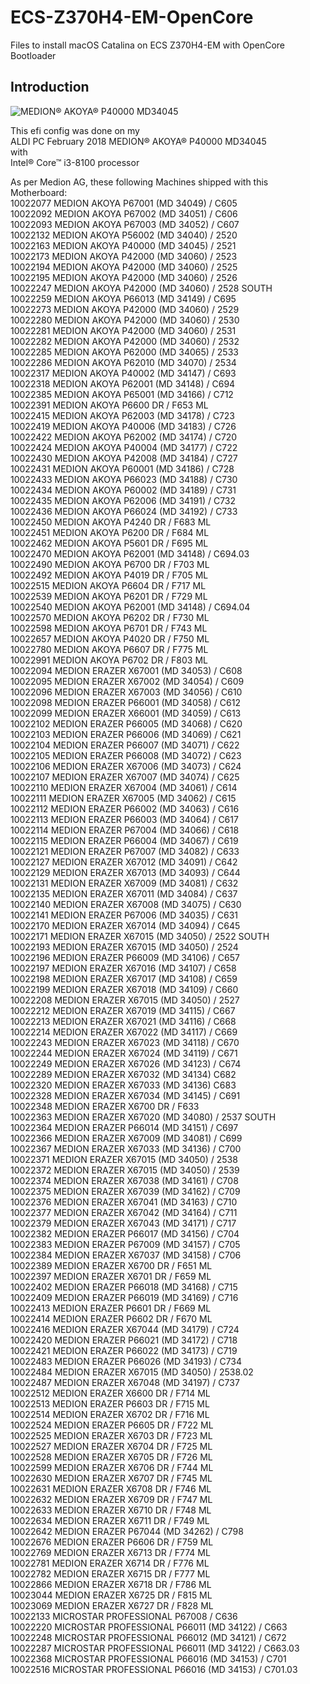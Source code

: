 # ECS-Z370H4-EM-OpenCore

Files to install macOS Catalina on ECS Z370H4-EM with OpenCore Bootloader

## Introduction

![MEDION® AKOYA® P40000 MD34045](https://aldi.medion.com/md34045/au/_img/teaser5.jpg)

This efi config was done on my<br>
ALDI PC February 2018 MEDION® AKOYA® P40000 MD34045<br>
with<br>
Intel® Core™ i3-8100 processor<br>
  


As per Medion AG, these following Machines shipped with this Motherboard:<br>
10022077 MEDION AKOYA P67001 (MD 34049) / C605<br>
10022092 MEDION AKOYA P67002 (MD 34051) / C606<br>
10022093 MEDION AKOYA P67003 (MD 34052) / C607<br>
10022132 MEDION AKOYA P56002 (MD 34040) / 2520<br>
10022163 MEDION AKOYA P40000 (MD 34045) / 2521<br>
10022173 MEDION AKOYA P42000 (MD 34060) / 2523<br>
10022194 MEDION AKOYA P42000 (MD 34060) / 2525<br>
10022195 MEDION AKOYA P42000 (MD 34060) / 2526<br>
10022247 MEDION AKOYA P42000 (MD 34060) / 2528 SOUTH<br>
10022259 MEDION AKOYA P66013 (MD 34149) / C695<br>
10022273 MEDION AKOYA P42000 (MD 34060) / 2529<br>
10022280 MEDION AKOYA P42000 (MD 34060) / 2530<br>
10022281 MEDION AKOYA P42000 (MD 34060) / 2531<br>
10022282 MEDION AKOYA P42000 (MD 34060) / 2532<br>
10022285 MEDION AKOYA P62000 (MD 34065) / 2533<br>
10022286 MEDION AKOYA P62010 (MD 34070) / 2534<br>
10022317 MEDION AKOYA P40002 (MD 34147) / C693<br>
10022318 MEDION AKOYA P62001 (MD 34148) / C694<br>
10022385 MEDION AKOYA P65001 (MD 34166) / C712<br>
10022391 MEDION AKOYA P6600 DR / F653 ML<br>
10022415 MEDION AKOYA P62003 (MD 34178) / C723<br>
10022419 MEDION AKOYA P40006 (MD 34183) / C726<br>
10022422 MEDION AKOYA P62002 (MD 34174) / C720<br>
10022424 MEDION AKOYA P40004 (MD 34177) / C722<br>
10022430 MEDION AKOYA P42008 (MD 34184) / C727<br>
10022431 MEDION AKOYA P60001 (MD 34186) / C728<br>
10022433 MEDION AKOYA P66023 (MD 34188) / C730<br>
10022434 MEDION AKOYA P60002 (MD 34189) / C731<br>
10022435 MEDION AKOYA P62006 (MD 34191) / C732<br>
10022436 MEDION AKOYA P66024 (MD 34192) / C733<br>
10022450 MEDION AKOYA P4240 DR / F683 ML<br>
10022451 MEDION AKOYA P6200 DR / F684 ML<br>
10022462 MEDION AKOYA P5601 DR / F695 ML<br>
10022470 MEDION AKOYA P62001 (MD 34148) / C694.03<br>
10022490 MEDION AKOYA P6700 DR / F703 ML<br>
10022492 MEDION AKOYA P4019 DR / F705 ML<br>
10022515 MEDION AKOYA P6604 DR / F717 ML<br>
10022539 MEDION AKOYA P6201 DR / F729 ML<br>
10022540 MEDION AKOYA P62001 (MD 34148) / C694.04<br>
10022570 MEDION AKOYA P6202 DR / F730 ML<br>
10022598 MEDION AKOYA P6701 DR / F743 ML<br>
10022657 MEDION AKOYA P4020 DR / F750 ML<br>
10022780 MEDION AKOYA P6607 DR / F775 ML<br>
10022991 MEDION AKOYA P6702 DR / F803 ML<br>
10022094 MEDION ERAZER X67001 (MD 34053) / C608<br>
10022095 MEDION ERAZER X67002 (MD 34054) / C609<br>
10022096 MEDION ERAZER X67003 (MD 34056) / C610<br>
10022098 MEDION ERAZER P66001 (MD 34058) / C612<br>
10022099 MEDION ERAZER X66001 (MD 34059) / C613<br>
10022102 MEDION ERAZER P66005 (MD 34068) / C620<br>
10022103 MEDION ERAZER P66006 (MD 34069) / C621<br>
10022104 MEDION ERAZER P66007 (MD 34071) / C622<br>
10022105 MEDION ERAZER P66008 (MD 34072) / C623<br>
10022106 MEDION ERAZER X67006 (MD 34073) / C624<br>
10022107 MEDION ERAZER X67007 (MD 34074) / C625<br>
10022110 MEDION ERAZER X67004 (MD 34061) / C614<br>
10022111 MEDION ERAZER X67005 (MD 34062) / C615<br>
10022112 MEDION ERAZER P66002 (MD 34063) / C616<br>
10022113 MEDION ERAZER P66003 (MD 34064) / C617<br>
10022114 MEDION ERAZER P67004 (MD 34066) / C618<br>
10022115 MEDION ERAZER P66004 (MD 34067) / C619<br>
10022121 MEDION ERAZER P67007 (MD 34082) / C633<br>
10022127 MEDION ERAZER X67012 (MD 34091) / C642<br>
10022129 MEDION ERAZER X67013 (MD 34093) / C644<br>
10022131 MEDION ERAZER X67009 (MD 34081) / C632<br>
10022135 MEDION ERAZER X67011 (MD 34084) / C637<br>
10022140 MEDION ERAZER X67008 (MD 34075) / C630<br>
10022141 MEDION ERAZER P67006 (MD 34035) / C631<br>
10022170 MEDION ERAZER X67014 (MD 34094) / C645<br>
10022171 MEDION ERAZER X67015 (MD 34050) / 2522 SOUTH<br>
10022193 MEDION ERAZER X67015 (MD 34050) / 2524<br>
10022196 MEDION ERAZER P66009 (MD 34106) / C657<br>
10022197 MEDION ERAZER X67016 (MD 34107) / C658<br>
10022198 MEDION ERAZER X67017 (MD 34108) / C659<br>
10022199 MEDION ERAZER X67018 (MD 34109) / C660<br>
10022208 MEDION ERAZER X67015 (MD 34050) / 2527<br>
10022212 MEDION ERAZER X67019 (MD 34115) / C667<br>
10022213 MEDION ERAZER X67021 (MD 34116) / C668<br>
10022214 MEDION ERAZER X67022 (MD 34117) / C669<br>
10022243 MEDION ERAZER X67023 (MD 34118) / C670<br>
10022244 MEDION ERAZER X67024 (MD 34119) / C671<br>
10022249 MEDION ERAZER X67026 (MD 34123) / C674<br>
10022289 MEDION ERAZER X67032 (MD 34134) C682<br>
10022320 MEDION ERAZER X67033 (MD 34136) C683<br>
10022328 MEDION ERAZER X67034 (MD 34145) / C691<br>
10022348 MEDION ERAZER X6700 DR / F633<br>
10022363 MEDION ERAZER X67020 (MD 34080) / 2537 SOUTH<br>
10022364 MEDION ERAZER P66014 (MD 34151) / C697<br>
10022366 MEDION ERAZER X67009 (MD 34081) / C699<br>
10022367 MEDION ERAZER X67033 (MD 34136) / C700<br>
10022371 MEDION ERAZER X67015 (MD 34050) / 2538<br>
10022372 MEDION ERAZER X67015 (MD 34050) / 2539<br>
10022374 MEDION ERAZER X67038 (MD 34161) / C708<br>
10022375 MEDION ERAZER X67039 (MD 34162) / C709<br>
10022376 MEDION ERAZER X67041 (MD 34163) / C710<br>
10022377 MEDION ERAZER X67042 (MD 34164) / C711<br>
10022379 MEDION ERAZER X67043 (MD 34171) / C717<br>
10022382 MEDION ERAZER P66017 (MD 34156) / C704<br>
10022383 MEDION ERAZER P67009 (MD 34157) / C705<br>
10022384 MEDION ERAZER X67037 (MD 34158) / C706<br>
10022389 MEDION ERAZER X6700 DR / F651 ML<br>
10022397 MEDION ERAZER X6701 DR / F659 ML<br>
10022402 MEDION ERAZER P66018 (MD 34168) / C715<br>
10022409 MEDION ERAZER P66019 (MD 34169) / C716<br>
10022413 MEDION ERAZER P6601 DR / F669 ML<br>
10022414 MEDION ERAZER P6602 DR / F670 ML<br>
10022416 MEDION ERAZER X67044 (MD 34179) / C724<br>
10022420 MEDION ERAZER P66021 (MD 34172) / C718<br>
10022421 MEDION ERAZER P66022 (MD 34173) / C719<br>
10022483 MEDION ERAZER P66026 (MD 34193) / C734<br>
10022484 MEDION ERAZER X67015 (MD 34050) / 2538.02<br>
10022487 MEDION ERAZER X67048 (MD 34197) / C737<br>
10022512 MEDION ERAZER X6600 DR / F714 ML<br>
10022513 MEDION ERAZER P6603 DR / F715 ML<br>
10022514 MEDION ERAZER X6702 DR / F716 ML<br>
10022524 MEDION ERAZER P6605 DR / F722 ML<br>
10022525 MEDION ERAZER X6703 DR / F723 ML<br>
10022527 MEDION ERAZER X6704 DR / F725 ML<br>
10022528 MEDION ERAZER X6705 DR / F726 ML<br>
10022599 MEDION ERAZER X6706 DR / F744 ML<br>
10022630 MEDION ERAZER X6707 DR / F745 ML<br>
10022631 MEDION ERAZER X6708 DR / F746 ML<br>
10022632 MEDION ERAZER X6709 DR / F747 ML<br>
10022633 MEDION ERAZER X6710 DR / F748 ML<br>
10022634 MEDION ERAZER X6711 DR / F749 ML<br>
10022642 MEDION ERAZER P67044 (MD 34262) / C798<br>
10022676 MEDION ERAZER P6606 DR / F759 ML<br>
10022769 MEDION ERAZER X6713 DR / F774 ML<br>
10022781 MEDION ERAZER X6714 DR / F776 ML<br>
10022782 MEDION ERAZER X6715 DR / F777 ML<br>
10022866 MEDION ERAZER X6718 DR / F786 ML<br>
10023044 MEDION ERAZER X6725 DR / F815 ML<br>
10023069 MEDION ERAZER X6727 DR / F828 ML<br>
10022133 MICROSTAR PROFESSIONAL P67008 / C636<br>
10022220 MICROSTAR PROFESSIONAL P66011 (MD 34122) / C663<br>
10022248 MICROSTAR PROFESSIONAL P66012 (MD 34121) / C672<br>
10022287 MICROSTAR PROFESSIONAL P66011 (MD 34122) / C663.03<br>
10022368 MICROSTAR PROFESSIONAL P66016 (MD 34153) / C701<br>
10022516 MICROSTAR PROFESSIONAL P66016 (MD 34153) / C701.03<br>

